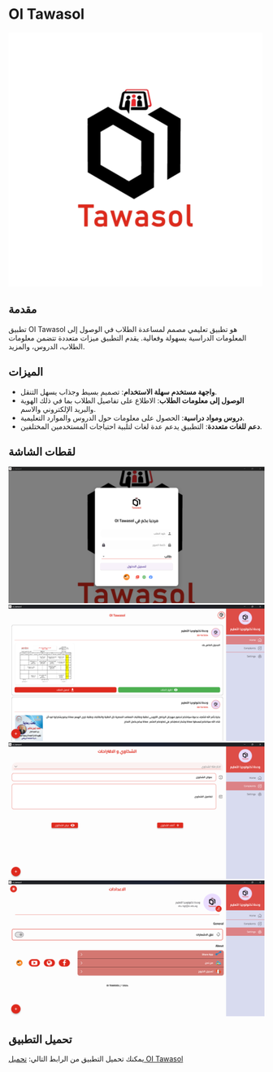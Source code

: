 # OI Tawasol

![Logo](https://github.com/AbdalluhEssam/OI-Tawasol-Desktop/raw/main/logo.png)

## مقدمة
تطبيق OI Tawasol هو تطبيق تعليمي مصمم لمساعدة الطلاب في الوصول إلى المعلومات الدراسية بسهولة وفعالية. يقدم التطبيق ميزات متعددة تتضمن معلومات الطلاب، الدروس، والمزيد.

## الميزات
- **واجهة مستخدم سهلة الاستخدام**: تصميم بسيط وجذاب يسهل التنقل.
- **الوصول إلى معلومات الطلاب**: الاطلاع على تفاصيل الطلاب بما في ذلك الهوية والبريد الإلكتروني والاسم.
- **دروس ومواد دراسية**: الحصول على معلومات حول الدروس والموارد التعليمية.
- **دعم للغات متعددة**: التطبيق يدعم عدة لغات لتلبية احتياجات المستخدمين المختلفين.

## لقطات الشاشة
![Screenshot 1](https://github.com/AbdalluhEssam/OI-Tawasol-Desktop/raw/main/screenshot1.png)
![Screenshot 2](https://github.com/AbdalluhEssam/OI-Tawasol-Desktop/raw/main/screenshot2.png)
![Screenshot 3](https://github.com/AbdalluhEssam/OI-Tawasol-Desktop/raw/main/screenshot3.png)
![Screenshot 4](https://github.com/AbdalluhEssam/OI-Tawasol-Desktop/raw/main/screenshot4.png)


## تحميل التطبيق
يمكنك تحميل التطبيق من الرابط التالي:
[تحميل OI Tawasol](https://github.com/AbdalluhEssam/OI-Tawasol-Desktop/raw/main/OI_Tawasol.exe)

